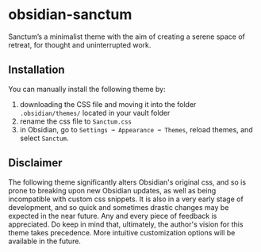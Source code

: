 # obsidian-sanctum
Sanctum’s a minimalist theme with the aim of creating a serene space of retreat, for thought and uninterrupted work.

## Installation
You can manually install the following theme by:
1. downloading the CSS file and moving it into the folder `.obsidian/themes/` located in your vault folder
2. rename the css file to `Sanctum.css`
3. in Obsidian, go to `Settings ➞ Appearance ➞ Themes`, reload themes, and select `Sanctum`.

## Disclaimer
The following theme significantly alters Obsidian's original css, and so is prone to breaking upon new Obsidian updates, as well as being incompatible with custom css snippets. It is also in a very early stage of development, and so quick and sometimes drastic changes may be expected in the near future. Any and every piece of feedback is appreciated. Do keep in mind that, ultimately, the author's vision for this theme takes precedence. More intuitive customization options will be available in the future.
